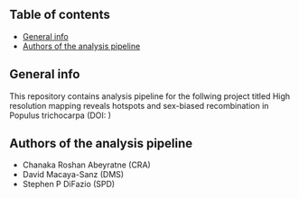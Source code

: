 ## Table of contents
* [General info](#general-info)
* [Authors of the analysis pipeline](#Authors-of-the-analysis-pipeline)

## General info
This repository contains analysis pipeline for the follwing project titled 
High resolution mapping reveals hotspots and sex-biased recombination in Populus trichocarpa
(DOI: )

## Authors of the analysis pipeline
* Chanaka Roshan Abeyratne (CRA)
* David Macaya-Sanz (DMS)
* Stephen P DiFazio (SPD)

